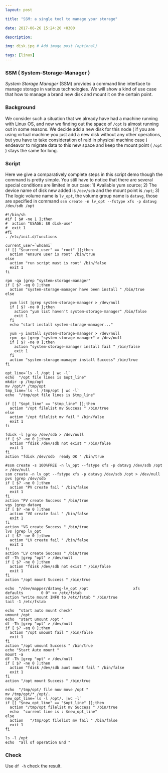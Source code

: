 ```yaml
---
layout: post

title: "SSM: a single tool to manage your storage"

date: 2017-06-26 15:24:20 +0300

description:  

img: disk.jpg # Add image post (optional)

tags: [linux]
---
```


### SSM ( System-Storage-Manager ) 

*System Storage Manager* (SSM) provides a command line interface to manage storage in various technologies. We will show a kind of use case that how to manage a brand new disk and mount it on the certain point.<!-- more --> 

### Background

We consider such a situation that we already have had a machine running with Linux OS, and now we finding out the space of `/opt` is almost running out in some reasons. We decide add a new disk for this node ( if you are using virtual machine  you just add a new disk without any other operations, but you have to take consideration of raid in physical machine case ) endeavor to migrate data to this new space and keep the mount point ( `/opt` ) stays the same for long. 

### Script

Here we give a comparatively complete steps in this script demo though the command is pretty simple. You still have to notice that there are several special conditions are limited in our case: 1) Available yum source; 2) The device name of disk new added is `/dev/sdb` and the mount point is `/opt`; 3) The logic volume name is `lv_opt`, the volume group name is `datavg`, those are specified in command `ssm create -n lv_opt --fstype xfs -p datavg /dev/sdb /opt`

```shell
#!/bin/sh
#if [ $# -ne 1 ];then
#  action "USAGE: $0 disk-use"
#  exit 1
#fi
. /etc/init.d/functions

current_user=`whoami`
if [[ "$current_user" == "root" ]];then
  action "ensure user is root" /bin/true
else
  action "run script must is root" /bin/false
  exit 1
fi

rpm -qa |grep "system-storage-manager"
if [ $? -eq 0 ];then
  action "system-storage-manager have been install " /bin/true
else

  yum list |grep system-storage-manager > /dev/null
  if [ $? -ne 0 ];then
    action "yum list haven't system-storage-manager" /bin/false
    exit 1
  fi
  echo "start install system-storage-manager..."

  yum -y install system-storage-manager > /dev/null
  rpm -qa |grep "system-storage-manager" > /dev/null
  if [ $? -ne 0 ];then
    action "system-storage-manager install fail " /bin/false
    exit 1
  fi
  action "system-storage-manager install Success" /bin/true
fi

opt_line=`ls -l /opt | wc -l`
echo  "/opt file lines is $opt_line"
mkdir -p /tmp/opt
mv /opt/* /tmp/opt
tmp_line=`ls -l /tmp/opt | wc -l`
echo  "/tmp/opt file lines is $tmp_line"

if [[ "$opt_line" == "$tmp_line" ]];then
  action "/opt filelist mv Success " /bin/true
else
  action "/opt filelist mv fail " /bin/false
  exit 1
fi

fdisk -l |grep /dev/sdb > /dev/null
if [ $? -ne 0 ];then
  action "fdisk /dev/sdb not exist " /bin/false
  exit 1
fi
action "fdisk /dev/sdb  ready OK " /bin/true

#ssm create -s 100%FREE -n lv_opt --fstype xfs -p datavg /dev/sdb /opt > /dev/null
ssm create -n lv_opt --fstype xfs -p datavg /dev/sdb /opt > /dev/null
pvs |grep /dev/sdb
if [ $? -ne 0 ];then
  action "PV create fail " /bin/false
  exit 1
fi
action "PV create Success " /bin/true
vgs |grep datavg
if [ $? -ne 0 ];then
  action "VG create fail " /bin/false
  exit 1
fi
action "VG create Success " /bin/true
lvs |grep lv_opt
if [ $? -ne 0 ];then
  action "LV create fail " /bin/false
  exit 1
fi
action "LV create Success " /bin/true
df -Th |grep "opt" > /dev/null
if [ $? -ne 0 ];then
  action "fdisk /dev/sdb not exist " /bin/false
  exit 1
fi
action "/opt mount Success " /bin/true

echo  "/dev/mapper/datavg-lv_opt /opt                    xfs    defaults        0 0" >> /etc/fstab
action "write mount INFO to /etc/fstab " /bin/true
tail -1 /etc/fstab

echo  "start auto mount check"
umount /opt
echo  "start umount /opt "
df -Th |grep "opt" > /dev/null
if [ $? -eq 0 ];then
  action "/opt umount fail " /bin/false
  exit 1
fi
action "/opt umount Success " /bin/true
echo "Start Auto mount "
mount -a
df -Th |grep "opt" > /dev/null
if [ $? -ne 0 ];then
  action "fdisk /dev/sdb auot mount fail " /bin/false
  exit 1
fi
action "/opt mount Success " /bin/true

echo  "/tmp/opt/ file now move /opt "
mv /tmp/opt/* /opt/.
new_opt_line=`ls -l /opt/. |wc -l`
if [[ "$new_opt_line" == "$opt_line" ]];then
  action "/tmp/opt filelist mv Success " /bin/true
  echo  "current line is : $new_opt_line"
else
  action   "/tmp/opt filelist mv fail " /bin/false
  exit 1
fi

ls -l /opt
echo  "all of operation End "
```

### Check

Use `df -h` check the result.
